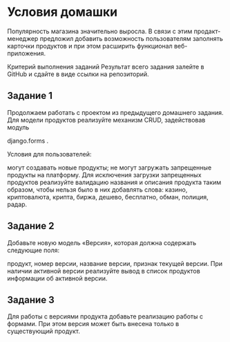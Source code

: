 # Условия домашки

Популярность магазина значительно выросла. В связи с этим продакт-менеджер предложил добавить возможность пользователям
заполнять карточки продуктов и при этом расширить функционал веб-приложения.

Критерий выполнения заданий
Результат всего задания залейте в GitHub и сдайте в виде ссылки на репозиторий.

## Задание 1

Продолжаем работать с проектом из предыдущего домашнего задания. Для модели продуктов реализуйте механизм CRUD,
задействовав модуль

django.forms
.

Условия для пользователей:

могут создавать новые продукты;
не могут загружать запрещенные продукты на платформу.
Для исключения загрузки запрещенных продуктов реализуйте валидацию названия и описания продукта таким образом,
чтобы нельзя было в них добавлять слова: казино, криптовалюта, крипта, биржа, дешево, бесплатно, обман, полиция, радар.

## Задание 2

Добавьте новую модель «Версия», которая должна содержать следующие поля:

продукт,
номер версии,
название версии,
признак текущей версии.
При наличии активной версии реализуйте вывод в список продуктов информации об активной версии.

## Задание 3

Для работы с версиями продукта добавьте реализацию работы с формами. При этом версия может быть внесена только в
существующий продукт.
